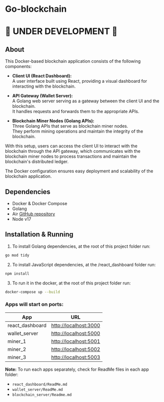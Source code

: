 
# Go-blockchain

# 🚧 UNDER DEVELOPMENT 🚧

## About
This Docker-based blockchain application consists of the following components:

- **Client UI (React Dashboard):**  
A user interface built using React, providing a visual dashboard for interacting with the blockchain.  

- **API Gateway (Wallet Server):**  
A Golang web server serving as a gateway between the client UI and the blockchain.  
It handles requests and forwards them to the appropriate APIs.  

- **Blockchain Miner Nodes (Golang APIs):**  
Three Golang APIs that serve as blockchain miner nodes.  
They perform mining operations and maintain the integrity of the blockchain.

With this setup, users can access the client UI to interact with the blockchain through the API gateway, which communicates with the blockchain miner nodes to process transactions and maintain the blockchain's distributed ledger.

The Docker configuration ensures easy deployment and scalability of the blockchain application.


## Dependencies
- Docker & Docker Compose
- Golang
- Air [GitHub repository](https://github.com/cosmtrek/air)
- Node v17

## Installation & Running

1. To install Golang dependencies, at the root of this project folder run:

```bash
go mod tidy
```

2. To install JavaScript dependencies, at the /react_dashboard folder run:

```bash
npm install
```

3. To run it in the docker, at the root of this project folder run:
```bash
docker-compose up --build
```

### Apps will start on ports:
| App              | URL                                 |
|------------------|-------------------------------------|
| react_dashboard | [http://localhost:3000](http://localhost:3000) |
| wallet_server   | [http://localhost:5000](http://localhost:5000) |
| miner_1         | [http://localhost:5001](http://localhost:5001) |
| miner_2         | [http://localhost:5002](http://localhost:5002) |
| miner_3         | [http://localhost:5003](http://localhost:5003) |

**Note:** To run each apps separately, check for ReadMe files in each app folder:
- `react_dashboard/ReadMe.md`
- `wallet_server/ReadMe.md`
- `blockchain_server/Readme.md`




